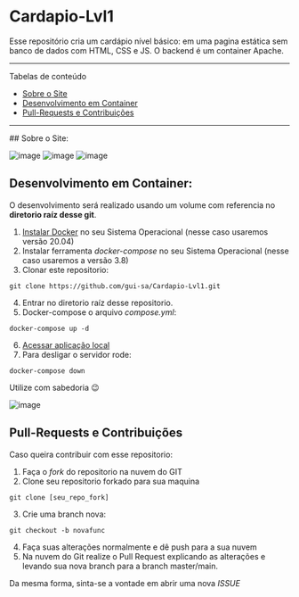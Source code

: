 # Cardapio-Lvl1
Esse repositório cria um cardápio nível básico: em uma pagina estática sem banco de dados com HTML, CSS e JS. O backend é um container Apache.

*******
Tabelas de conteúdo
 - [Sobre o Site](#sobre)
 - [Desenvolvimento em Container](#devcont)
 - [Pull-Requests e Contribuições](#contrib)

*******
<div id='sobre'/>
## Sobre o Site:

![image](https://user-images.githubusercontent.com/58073678/234885696-2121977d-3c21-4aea-ada4-92152b768d8e.png)
![image](https://user-images.githubusercontent.com/58073678/234885923-7a4281a1-9aa2-4049-8bce-2427cc896acc.png)
![image](https://user-images.githubusercontent.com/58073678/234886018-ba4baf0c-1252-4c2a-85e4-cbeece2e2022.png)

<div id='devcont'/>

## Desenvolvimento em Container:

O desenvolvimento será realizado usando um volume com referencia no **diretorio raíz desse git**.

 1. [Instalar Docker](https://docs.docker.com/engine/install/ubuntu/#install-using-the-repository) no seu Sistema Operacional (nesse caso usaremos versão 20.04)
 2. Instalar ferramenta *docker-compose* no seu Sistema Operacional (nesse caso usaremos a versão 3.8)
 3. Clonar este repositorio:
 ~~~
 git clone https://github.com/gui-sa/Cardapio-Lvl1.git
 ~~~
 4. Entrar no diretorio raíz desse repositorio.
 5. Docker-compose o arquivo *compose.yml*:
 ~~~
 docker-compose up -d
 ~~~
 6. [Acessar aplicação local](http://localhost:80)
 7. Para desligar o servidor rode:
 ~~~
 docker-compose down
 ~~~
 
Utilize com sabedoria :wink:

![image](https://user-images.githubusercontent.com/58073678/234886237-7c940279-5726-425a-a8bd-a7bb3edd5c3f.png)

<div id='contrib'/>

## Pull-Requests e Contribuições

Caso queira contribuir com esse repositorio:

 1. Faça o *fork* do repositorio na nuvem do GIT
 2. Clone seu repositorio forkado para sua maquina
 ~~~
 git clone [seu_repo_fork]
 ~~~
 3. Crie uma branch nova:
 ~~~
 git checkout -b novafunc
 ~~~
 4. Faça suas alterações normalmente e dê push para a sua nuvem
 5. Na nuvem do Git realize o Pull Request explicando as alterações e levando sua nova branch para a branch master/main.

 Da mesma forma, sinta-se a vontade em abrir uma nova *ISSUE*
